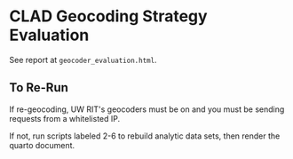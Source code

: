 # CLAD Geocoding Strategy Evaluation

See report at `geocoder_evaluation.html`. 

## To Re-Run

If re-geocoding, UW RIT's geocoders must be on and you must be sending requests from a whitelisted IP. 

If not, run scripts labeled 2-6 to rebuild analytic data sets, then render the quarto document. 

